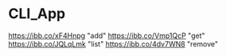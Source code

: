 # CLI_App

https://ibb.co/xF4Hnpg "add"
https://ibb.co/Vmp1QcP "get"
https://ibb.co/JQLqLmk "list"
https://ibb.co/4dv7WN8 "remove"
